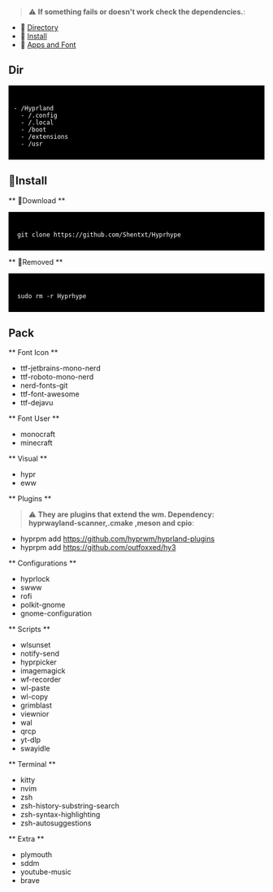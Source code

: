 > :warning: **If something fails or doesn't work check the dependencies.**: 

- 🌸 [Directory](https://github.com/Shentxt/Hyprhype/tree/master#Dir)
- 🌸 [Install](https://github.com/Shentxt/Hyprhype/tree/master#Install)
- 🌸 [Apps and Font](https://github.com/Shentxt/Hyprhype/tree/master#Pack)

## Dir

<div style="background-color: black; color: white; padding: 10px;">
<pre><code>
- /Hyprland
  - /.config
  - /.local
  - /boot
  - /extensions
  - /usr
</code></pre>
</div>

## 💾Install

** 💾Download **

<div style="background-color: black; color: white; padding: 10px;">
<pre><code>
 git clone https://github.com/Shentxt/Hyprhype
</code></pre>
</div>
 
** 💾Removed **

<div style="background-color: black; color: white; padding: 10px;">
<pre><code>
 sudo rm -r Hyprhype
</code></pre>
</div>

## Pack

** Font Icon **

- ttf-jetbrains-mono-nerd 
- ttf-roboto-mono-nerd 
- nerd-fonts-git 
- ttf-font-awesome 
- ttf-dejavu

** Font User **

- monocraft
- minecraft

** Visual **

- hypr
- eww

** Plugins **

> :warning: **They are plugins that extend the wm. Dependency: hyprwayland-scanner,.cmake ,meson and cpio**: 

- hyprpm add https://github.com/hyprwm/hyprland-plugins
- hyprpm add https://github.com/outfoxxed/hy3

** Configurations **

- hyprlock
- swww
- rofi 
- polkit-gnome
- gnome-configuration

** Scripts **

- wlsunset 
- notify-send
- hyprpicker
- imagemagick
- wf-recorder 
- wl-paste
- wl-copy 
- grimblast
- viewnior
- wal 
- qrcp
- yt-dlp
- swayidle

** Terminal **

- kitty
- nvim
- zsh
- zsh-history-substring-search 
- zsh-syntax-highlighting 
- zsh-autosuggestions

** Extra **

- plymouth
- sddm
- youtube-music
- brave
